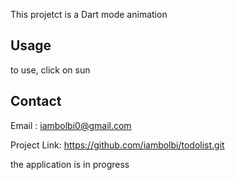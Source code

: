<!-- ABOUT THE PROJECT -->
This projetct is a Dart mode  animation

<!-- USAGE EXAMPLES -->
## Usage

to use, click on sun 


<!-- CONTACT -->
## Contact

Email : iambolbi0@gmail.com

Project Link: https://github.com/iambolbi/todolist.git


<!-- INFORMATION -->
 
the application is in progress

